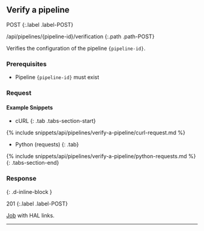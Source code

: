 ## Verify a pipeline

POST
{:.label .label-POST}

/api/pipelines/{pipeline-id}/verification
{:.path .path-POST}

Verifies the configuration of the pipeline `{pipeline-id}`.

### Prerequisites
- Pipeline `{pipeline-id}` must exist

### Request

#### Example Snippets
- cURL
{: .tab .tabs-section-start}

{% include snippets/api/pipelines/verify-a-pipeline/curl-request.md %}

- Python (requests)
{: .tab}

{% include snippets/api/pipelines/verify-a-pipeline/python-requests.md %}
{: .tabs-section-end}

### Response
{: .d-inline-block }

201
{:.label .label-POST}

[Job](jobs#job) with HAL links.

---
